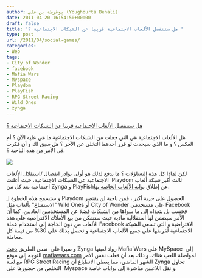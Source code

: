 ```yaml
---
author: يوغرطة بن علي (Youghourta Benali)
date: 2011-04-20 16:54:50+00:00
draft: false
title: 'هل ستنفصل الألعاب الاجتماعية قريبا عن الشبكات الاجتماعية ؟ '
type: post
url: /2011/04/social-games/
categories:
- Web
tags:
- City of Wonder
- facebook
- Mafia Wars
- Myspace
- Playdom
- PlayFish
- RPG Street Racing
- Wild Ones
- zynga
---
```


[هل ستنفصل الألعاب الاجتماعية قريبا عن الشبكات الاجتماعية ؟](https://www.it-scoop.com/2011/04/social-games/)


هل الألعاب الاجتماعية هي التي جعلت من الشبكات الاجتماعية ما هي عليه الآن ؟ أم العكس ؟ و ما الذي سيحدث لو قرر أحدهما التخلي عن الآخر ؟ هل سبق لك و أن فكرت في الأمر من هذه الناحية ؟.

[![](https://www.it-scoop.com/wp-content/uploads/2011/04/wildones-300x201.jpg)
](https://www.it-scoop.com/2011/04/social-games/)

لكن لماذا كل هذه التساؤلات ؟ ما يدفع لذلك هو أولى بوادر انفصال /استقلال الألعاب الاجتماعية عن الشبكات الاجتماعية، حيث أعلنت  Playdom ثالث أكبر شبكة ألعاب اجتماعية بعد كل من Zynga و PlayFishعن إطلاق [بوابة الألعاب الخاصة بها](http://www.playdom.com/games).

و ستسمح هذه الخطوة لـ Playdom الحصول على حرية أكبر ، فمن ناحية لن يقتصر "الاستمتاع" بألعاب مثل Wild Ones أو City of Wonder على مستخدمي Facebook فحسب بل يتعداه إلى ما سواها من الشبكات فضلا عن المستخدمين العاديين، كما أن الأمر سيضمن لها استقلالية مادية حيث ستتمكن من بيع الأملاك الافتراضية على هذه الألعاب من دون الحاجة إلى استخدام عملة Facebook الافتراضية و التي تسعى الشبكة الاجتماعية لفرضها على جميع الألعاب الاجتماعية و تحصل بذلك على 30% من قيمة كل معاملة.

و سيرا على  نفس الطريق [دعت](http://www.myspace.com/games/play/110226) Zynga رواد لعبتها Mafia Wars على MySpace  إلى التوجه إلى موقع [mafiawars.com](http://mafiawars.com/) لمواصلة اللعب هناك، و ذلك بعد أن فعلت نفس الأمر مع لعبة RPG Street Racing الشهر الماضي، مما يعطي الانطباع أن Zynga تحاول التخلص من حضورها على  Myspace و نقل اللاعبين مباشرة إلى بوابات خاصة.
